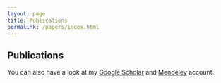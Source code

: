 ```yaml
---
layout: page
title: Publications
permalink: /papers/index.html
---
```


## Publications

You can also have a look at my [Google Scholar](http://scholar.google.com/citations?user=dzuKyxwAAAAJ&hl=en) and [Mendeley](http://www.mendeley.com/profiles/ozan-keysan/) account.

<script src="http://www.bibbase.org/show?bib=www.bibbase.org/mendeley/d6cb8f0be3&&groupby=type&jsonp=1&folding=0"></script> 